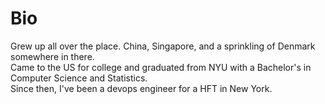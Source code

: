 # Bio

Grew up all over the place. China, Singapore, and a sprinkling of Denmark somewhere in there. \
Came to the US for college and graduated from NYU with a Bachelor's in Computer Science and Statistics. \
Since then, I've been a devops engineer for a HFT in New York. 
